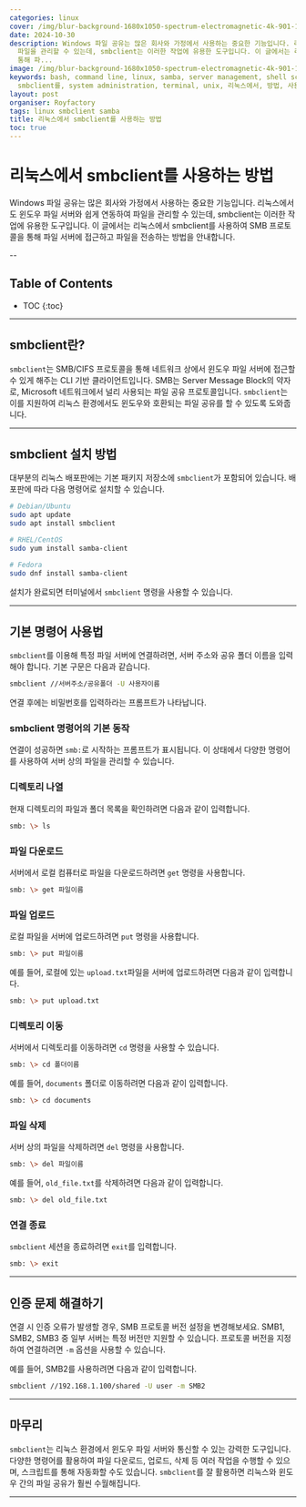```yaml
---
categories: linux
cover: /img/blur-background-1680x1050-spectrum-electromagnetic-4k-901-1.jpg
date: 2024-10-30
description: Windows 파일 공유는 많은 회사와 가정에서 사용하는 중요한 기능입니다. 리눅스에서도 윈도우 파일 서버와 쉽게 연동하여
  파일을 관리할 수 있는데, smbclient는 이러한 작업에 유용한 도구입니다. 이 글에서는 리눅스에서 smbclient를 사용하여 SMB 프로토콜을
  통해 파...
image: /img/blur-background-1680x1050-spectrum-electromagnetic-4k-901-1.jpg
keywords: bash, command line, linux, samba, server management, shell scripting, smbclient,
  smbclient를, system administration, terminal, unix, 리눅스에서, 방법, 사용하는
layout: post
organiser: Royfactory
tags: linux smbclient samba
title: 리눅스에서 smbclient를 사용하는 방법
toc: true
---
```


# 리눅스에서 smbclient를 사용하는 방법

Windows 파일 공유는 많은 회사와 가정에서 사용하는 중요한 기능입니다. 리눅스에서도 윈도우 파일 서버와 쉽게 연동하여 파일을 관리할 수 있는데, smbclient는 이러한 작업에 유용한 도구입니다. 이 글에서는 리눅스에서 smbclient를 사용하여 SMB 프로토콜을 통해 파일 서버에 접근하고 파일을 전송하는 방법을 안내합니다.

--
## Table of Contents

* TOC
{:toc}

---


## smbclient란?

`smbclient`는 SMB/CIFS 프로토콜을 통해 네트워크 상에서 윈도우 파일 서버에 접근할 수 있게 해주는 CLI 기반 클라이언트입니다. SMB는 Server Message Block의 약자로, Microsoft 네트워크에서 널리 사용되는 파일 공유 프로토콜입니다. `smbclient`는 이를 지원하여 리눅스 환경에서도 윈도우와 호환되는 파일 공유를 할 수 있도록 도와줍니다.

---

## smbclient 설치 방법

대부분의 리눅스 배포판에는 기본 패키지 저장소에 `smbclient`가 포함되어 있습니다. 배포판에 따라 다음 명령어로 설치할 수 있습니다.

```bash
# Debian/Ubuntu
sudo apt update
sudo apt install smbclient

# RHEL/CentOS
sudo yum install samba-client

# Fedora
sudo dnf install samba-client
```

설치가 완료되면 터미널에서 `smbclient` 명령을 사용할 수 있습니다.

---

## 기본 명령어 사용법

`smbclient`를 이용해 특정 파일 서버에 연결하려면, 서버 주소와 공유 폴더 이름을 입력해야 합니다. 기본 구문은 다음과 같습니다.

```bash
smbclient //서버주소/공유폴더 -U 사용자이름
```

연결 후에는 비밀번호를 입력하라는 프롬프트가 나타납니다.

### smbclient 명령어의 기본 동작

연결이 성공하면 `smb:`로 시작하는 프롬프트가 표시됩니다. 이 상태에서 다양한 명령어를 사용하여 서버 상의 파일을 관리할 수 있습니다.

### 디렉토리 나열

현재 디렉토리의 파일과 폴더 목록을 확인하려면 다음과 같이 입력합니다.

```bash
smb: \> ls
```

### 파일 다운로드

서버에서 로컬 컴퓨터로 파일을 다운로드하려면 `get` 명령을 사용합니다.

```bash
smb: \> get 파일이름
```

### 파일 업로드

로컬 파일을 서버에 업로드하려면 `put` 명령을 사용합니다.

```bash
smb: \> put 파일이름
```

예를 들어, 로컬에 있는 `upload.txt`파일을 서버에 업로드하려면 다음과 같이 입력합니다.

```bash
smb: \> put upload.txt
```

### 디렉토리 이동

서버에서 디렉토리를 이동하려면 `cd` 명령을 사용할 수 있습니다.

```bash
smb: \> cd 폴더이름
```

예를 들어, `documents` 폴더로 이동하려면 다음과 같이 입력합니다.

```bash
smb: \> cd documents
```

### 파일 삭제

서버 상의 파일을 삭제하려면 `del` 명령을 사용합니다.

```bash
smb: \> del 파일이름
```

예를 들어, `old_file.txt`를 삭제하려면 다음과 같이 입력합니다.

```bash
smb: \> del old_file.txt
```

### 연결 종료

`smbclient` 세션을 종료하려면 `exit`를 입력합니다.

```bash
smb: \> exit
```

---

## 인증 문제 해결하기

연결 시 인증 오류가 발생할 경우, SMB 프로토콜 버전 설정을 변경해보세요. SMB1, SMB2, SMB3 중 일부 서버는 특정 버전만 지원할 수 있습니다. 프로토콜 버전을 지정하여 연결하려면 `-m` 옵션을 사용할 수 있습니다.

예를 들어, SMB2를 사용하려면 다음과 같이 입력합니다.

```bash
smbclient //192.168.1.100/shared -U user -m SMB2
```

---

## 마무리

`smbclient`는 리눅스 환경에서 윈도우 파일 서버와 통신할 수 있는 강력한 도구입니다. 다양한 명령어를 활용하여 파일 다운로드, 업로드, 삭제 등 여러 작업을 수행할 수 있으며, 스크립트를 통해 자동화할 수도 있습니다. `smbclient`를 잘 활용하면 리눅스와 윈도우 간의 파일 공유가 훨씬 수월해집니다.

---
